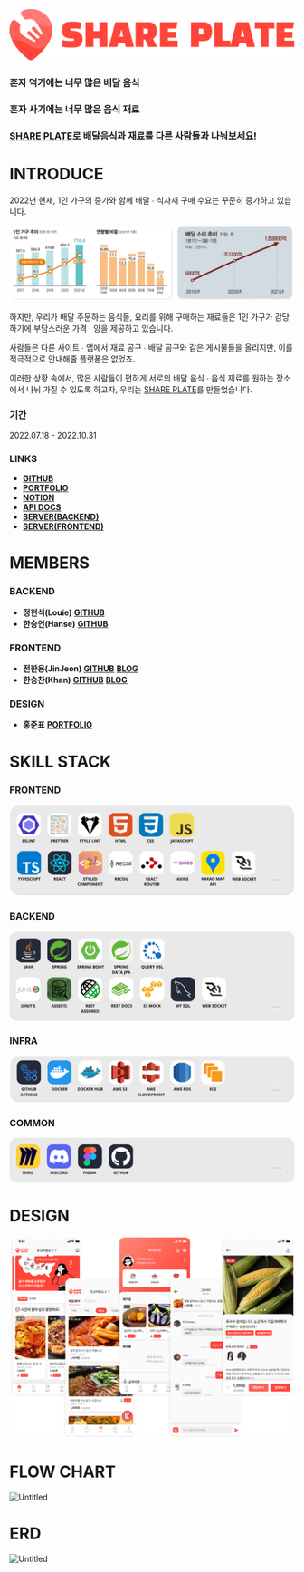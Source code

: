 ![iconHuge.png](images/iconHuge.png)

### **혼자 먹기에는 너무 많은 배달 음식**

### **혼자 사기에는 너무 많은 음식 재료**

### **[SHARE PLATE](https://d2uyt41klanc0b.cloudfront.net)로 배달음식과 재료를 다른 사람들과 나눠보세요!**

# **INTRODUCE**

2022년 현재, 1인 가구의 증가와 함께 배달 ∙ 식자재 구매 수요는 꾸준히 증가하고 있습니다.

![news.png](images/news.png)

하지만, 우리가 배달 주문하는 음식들, 요리를 위해 구매하는 재료들은 1인 가구가 감당하기에 부담스러운 가격 ∙ 양을 제공하고 있습니다.

사람들은 다른 사이트 ∙ 앱에서 재료 공구 ∙ 배달 공구와 같은 게시물들을 올리지만, 이를 적극적으로 안내해줄 플랫폼은 없었죠.

이러한 상황 속에서, 많은 사람들이 편하게 서로의 배달 음식 ∙ 음식 재료를 원하는 장소에서 나눠 가질 수 있도록 하고자, 우리는 [SHARE PLATE](https://d2uyt41klanc0b.cloudfront.net)를 만들었습니다.

### **기간**

2022.07.18 - 2022.10.31

### **LINKS**

- **[GITHUB](https://github.com/HJKL2022)**
- **[PORTFOLIO](https://gusty-art-6de.notion.site/SHARE-PLATE-71a75ce4965344f3b3a46be4fb9f9411)**
- **[NOTION](https://www.notion.so/c5352a8d177346aeb36f49e26e59cac1)**
- **[API DOCS](https://share-plate.click/docs/index.html)**
- **[SERVER(BACKEND)](http://share-plate.click)**
- **[SERVER(FRONTEND)](https://d2uyt41klanc0b.cloudfront.net/)**

# **MEMBERS**

### **BACKEND**

- **정현석(Louie)**
  [**GITHUB**](https://github.com/Louie-03)
- **한승연(Hanse)**
  [**GITHUB**](https://github.com/rkolx)

### **FRONTEND**

- **전한용(JinJeon)**
  **[GITHUB](https://github.com/JinJeon)**
  **[BLOG](https://jinjeon.github.io)**
- **한승찬(Khan)**
  **[GITHUB](https://github.com/Han-Seung-Chan)**
  **[BLOG](https://velog.io/@pon06188)**

### **DESIGN**

- **홍준표**
  [**PORTFOLIO**](https://www.notion.so/341b4d294dd34058b41ea2087476377f)

# **SKILL STACK**

### **FRONTEND**

![Untitled](images/frontend.png)

### **BACKEND**

![Untitled](images/backend.png)

### **INFRA**

![Untitled](images/infra.png)

### **COMMON**

![Untitled](images/common.png)

# **DESIGN**

![images.png](images/images.png)

# **FLOW CHART**

![Untitled](images/workflow.png)

# **ERD**

![Untitled](images/erd.png)
